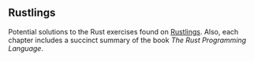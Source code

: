 ## Rustlings
Potential solutions to the Rust exercises found on [Rustlings](https://github.com/rust-lang/rustlings). Also, each chapter includes a succinct summary of the book _The Rust Programming Language_.
